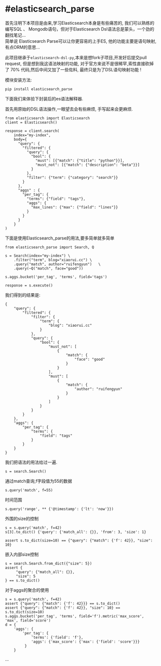 #elasticsearch_parse
=================

首先注明下本项目是由来,学习Elasticsearch本身是有些痛苦的, 我们可以熟练的编写SQL 、 Mongodb语句，但对于Elasticsearch Dsl语法总是蒙头，一个劲的翻找笔记...  
简单说 Elasticsearch Parse可以让你更容易的上手ES, 他的功能主要是语句映射, 有点ORM的意思... 

此项目继承于`elasticsearch-dsl-py`,本来是想fork子项目,开发好后提交pull request, 但是想到我这语法映射的功能, 对于官方来说不是很稀罕,索性直接砍掉了 70% 代码,然后中间又加了一些佐料, 最终只是为了DSL语句映射功能 ! 

模块安装方法:
```
pip install elasticsearch_parse
```

下面我们来体验下封装后的es语法解释器.

首先用原始的DSL语法操作,一眼望去会有些麻烦, 手写起来会更麻烦.  
```
from elasticsearch import Elasticsearch
client = Elasticsearch()

response = client.search(
    index="my-index",
    body={
      "query": {
        "filtered": {
          "query": {
            "bool": {
              "must": [{"match": {"title": "python"}}],
              "must_not": [{"match": {"description": "beta"}}]
            }
          },
          "filter": {"term": {"category": "search"}}
        }
      },
      "aggs" : {
        "per_tag": {
          "terms": {"field": "tags"},
          "aggs": {
            "max_lines": {"max": {"field": "lines"}}
          }
        }
      }
    }
)

```

下面是使用Elasticsearch_parse的用法,要多简单就多简单

```
from elasticsearch_parse import Search, Q

s = Search(index="my-index") \
    .filter("term", blog="xiaorui.cc") \
    .query("match", author="ruifengyun")   \
    .query(~Q("match", face="good"))

s.aggs.bucket('per_tag', 'terms', field='tags')

response = s.execute()
```
我们得到的结果是:
```
{
    "query": {
        "filtered": {
            "filter": {
                "term": {
                    "blog": "xiaorui.cc"
                }
            },
            "query": {
                "bool": {
                    "must_not": [
                        {
                            "match": {
                                "face": "good"
                            }
                        }
                    ],
                    "must": [
                        {
                            "match": {
                                "author": "ruifengyun"
                            }
                        }
                    ]
                }
            }
        }
    },
    "aggs": {
        "per_tag": {
            "terms": {
                "field": "tags"
            }
        }
    }
}
```

我们把语法的用法给过一遍.
```
s = search.Search()
```

通过match查询,f字段值为55的数据
```
s.query('match', f=55)
```

时间范围
```
s.query('range', ** {'@timestamp': {'lt': 'now'}})
```

外围的size的控制  
```
s = s.query('match', f=42)
s[3].to_dict() {'query': {'match_all': {}}, 'from': 3, 'size': 1}
```

```
assert s.to_dict(size=10) == {"query": {"match": {'f': 42}}, "size": 10}
```

嵌入内部size控制
```
s = search.Search.from_dict({"size": 5})
assert {
     "query": {"match_all": {}},
     "size": 5
} == s.to_dict()
```

对于aggs的聚合的使用
```
s = s.query('match', f=42)
assert {"query": {"match": {'f': 42}}} == s.to_dict()
assert {"query": {"match": {'f': 42}}, "size": 10} == s.to_dict(size=10)
s.aggs.bucket('per_tag', 'terms', field='f').metric('max_score', 'max', field='score')
d = {
    'aggs': {
        'per_tag': {
            'terms': {'field': 'f'},
            'aggs': {'max_score': {'max': {'field': 'score'}}}
         }
    }
```


...


